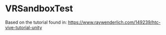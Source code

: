 # VRSandboxTest
Based on the tutorial found in: https://www.raywenderlich.com/149239/htc-vive-tutorial-unity
